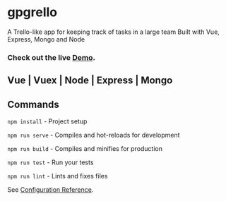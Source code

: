 # gpgrello

A Trello-like app for keeping track of tasks in a large team
Built with Vue, Express, Mongo and Node

### Check out the live [Demo](https://gogrello.netlify.com).

## Vue | Vuex | Node | Express | Mongo

## Commands

`npm install` - Project setup

`npm run serve` - Compiles and hot-reloads for development

`npm run build` - Compiles and minifies for production

`npm run test` - Run your tests

`npm run lint` - Lints and fixes files

See [Configuration Reference](https://cli.vuejs.org/config/).
